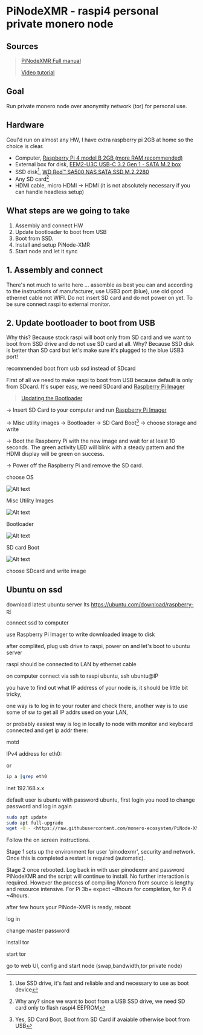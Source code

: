 # PiNodeXMR - raspi4 personal private monero node

## Sources

>[PiNodeXMR Full manual](https://github.com/monero-ecosystem/PiNode-XMR/wiki/Manual#setup)
>
>[Video tutorial](https://youtu.be/riK8t_4llXw)

## Goal

Run private monero node over anonymity network (tor) for personal use.

## Hardware

Coul'd run on almost any HW, I have extra raspberry pi 2GB at home so the choice is clear.

- Computer, [Raspberry Pi 4 model B 2GB (more RAM recommended)](https://www.raspberrypi.com/products/raspberry-pi-4-model-b/)
- External box for disk, [EEM2-U3C USB-C 3.2 Gen 1 - SATA M.2 box](https://www.axagon.eu/en/produkty/eem2-u3c)
- SSD disk[^1], [WD Red™ SA500 NAS SATA SSD M.2 2280](https://www.westerndigital.com/products/internal-drives/wd-red-sata-m-2-ssd#WDS500G1R0B)
- Any SD card[^2]
- HDMI cable, micro HDMI -> HDMI (it is not absolutely necessary if you can handle headless setup)

[^1]: Use SSD drive, it's fast and reliable and and necessary to use as boot device
[^2]: Why any? since we want to boot from a USB SSD drive, we need SD card only to flash raspi4 EEPROM

## What steps are we going to take

1. Assembly and connect HW
2. Update bootloader to boot from USB
3. Boot from SSD.
4. Install and setup PiNode-XMR
5. Start node and let it sync

## 1. Assembly and connect

There's not much to write here ... assemble as best you can and according to the instructions of manufacturer,
use USB3 port (blue), use old good ethernet cable not WIFI. Do not insert SD card and do not power on yet.
To be sure connect raspi to external monitor.

## 2. Update bootloader to boot from USB

Why this? Because stock raspi will boot only from SD card and we want to boot from SSD drive and do not use SD card at all.
Why? Because SSD disk is better than SD card but let's make sure it's plugged to the blue USB3 port!

recommended boot from usb ssd instead of SDcard

First of all we need to make raspi to boot from USB because default is only from SDcard.
It's super easy, we need SDcard and [Raspberry Pi Imager](https://www.raspberrypi.com/software/)
> [Updating the Bootloader](https://www.raspberrypi.com/documentation/computers/raspberry-pi.html#updating-the-bootloader)

-> Insert SD Card to your computer and run [Raspberry Pi Imager](https://www.raspberrypi.com/software/)

-> Misc utility images -> Bootloader -> SD Card Boot[^3] -> choose storage and write

-> Boot the Raspberry Pi with the new image and wait for at least 10 seconds. The green activity LED will blink with a steady pattern and the HDMI display will be green on success.

-> Power off the Raspberry Pi and remove the SD card.

[^3]: Yes, SD Card Boot, Boot from SD Card if avaiable otherwise boot from USB

choose OS

![Alt text](images/snip1.png)

Misc Utility Images

![Alt text](images/snip2.png)

Bootloader

![Alt text](images/snip3.png)

SD card Boot

![Alt text](images/snip4.png)

choose SDcard and write image

## Ubuntu on ssd

download latest ubuntu server lts
<https://ubuntu.com/download/raspberry-pi>

connect ssd to computer

use Raspberry Pi Imager to write downloaded image to disk

after complited, plug usb drive to raspi, power on and let's boot to ubuntu server

raspi should be connected to LAN by ethernet cable

on computer connect via ssh to raspi ubuntu, ssh ubuntu@IP

you have to find out what IP address of your node is, it should be little bit tricky,

one way is to log in to your router and check there, another way is to use some of sw to get all IP addrs used on your LAN,

or probably easiest way is log in locally to node with monitor and keyboard connected and get ip addr there:

motd

IPv4 address for eth0:

or

```bash
ip a |grep eth0
```

inet 192.168.x.x

default user is ubuntu with password ubuntu, first login you need to change password and log in again

```bash
sudo apt update
sudo apt full-upgrade
wget -O - <https://raw.githubusercontent.com/monero-ecosystem/PiNode-XMR/master/Install-PiNode-XMR.sh> | bash
```

Follow the on screen instructions.

Stage 1 sets up the environment for user 'pinodexmr', security and network. Once this is completed a restart is required (automatic).

Stage 2 once rebooted. Log back in with user pinodexmr and password PiNodeXMR and the script will continue to install. No further interaction is required. However the process of compiling Monero from source is lengthy and resource intensive. For Pi 3b+ expect ~8hours for completion, for Pi 4 ~4hours.

after few hours your PiNode-XMR is ready, reboot

log in

change master password

install tor

start tor

go to web UI, config and start node (swap,bandwidth,tor private node)
